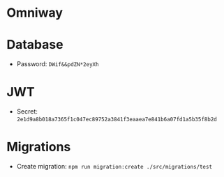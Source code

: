 # Omniway

# Database
- Password: `DWif&&pdZN*2eyXh`

# JWT
- Secret: `2e1d9a8b018a7365f1c047ec89752a3841f3eaaea7e841b6a07fd1a5b35f8b2d`

# Migrations
- Create migration: `npm run migration:create ./src/migrations/test`


